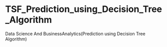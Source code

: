 # TSF_Prediction_using_Decision_Tree_Algorithm
Data Science And BusinessAnalytics(Prediction using Decision Tree Algorithm)
